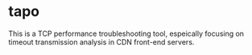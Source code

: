 tapo
====

This is a TCP performance troubleshooting tool, espeically focusing on timeout transmission analysis in CDN front-end servers.
